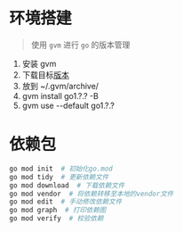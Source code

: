 # 环境搭建

> 使用 `gvm` 进行 `go` 的版本管理

1. 安装 gvm
2. 下载目标[版本](https://go.dev/dl/)
3. 放到 ~/.gvm/archive/
4. gvm install go1.?.? -B
5. gvm use --default go1.?.?

# 依赖包

```bash
go mod init  # 初始化go.mod
go mod tidy  # 更新依赖文件
go mod download  # 下载依赖文件
go mod vendor  # 将依赖转移至本地的vendor文件
go mod edit  # 手动修改依赖文件
go mod graph  # 打印依赖图
go mod verify  # 校验依赖
```